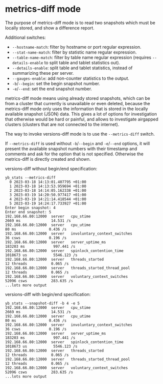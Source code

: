 # metrics-diff mode

The purpose of metrics-diff mode is to read two snapshots which must be locally stored, and show a difference report.

Additional switches:
- `--hostname-match`: filter by hostname or port regular expression.
- `--stat-name-match`: filter by statistic name regular expression.
- `--table-name-match`: filter by table name regular expression (requires `--details-enable` to split table and tablet statistics out).
- `--details-enable`: split table and tablet statistics, instead of summarizing these per server.
- `--gauges-enable`: add non-counter statistics to the output.
- `-b`/`--begin`: set the begin snapshot number.
- `-e`/`--end`: set the end snapshot number.

metrics-diff mode means using already stored snapshots, which can be from a cluster that currently is unavailable or even deleted, 
because the metrics-diff mode only uses the information that is stored in the locally available snapshot (JSON) data.
This gives a lot of options for investigation that otherwise would be hard or painful, and allows to investigate airgapped clusters (clusters that are not connected to the internet). 

The way to invoke versions-diff mode is to use the `--metrics-diff` switch. 

If `--metrics-diff` is used without `-b`/`--begin` <snapshot number> and `-e`/`--end` <snapshot number> options, 
it will present the available snapshot numbers with their timestamp and comments and ask for the option that is not specified. 
Otherwise the metrics-diff is directly created and shown.

versions-diff without begin/end specification:
```shell
yb_stats --metrics-diff
  0 2023-03-18 14:13:01.407795 +01:00
  1 2023-03-18 14:13:53.959694 +01:00
  2 2023-03-18 14:14:05.162338 +01:00
  3 2023-03-19 14:20:50.977417 +01:00
  4 2023-03-19 14:21:14.418544 +01:00
  5 2023-03-19 14:24:17.733927 +01:00
Enter begin snapshot: 4
Enter end snapshot: 5
192.168.66.80:12000  server   cpu_stime                                                                         2669 ms              14.531 /s
192.168.66.80:12000  server   cpu_utime                                                                           80 ms               0.436 /s
192.168.66.80:12000  server   involuntary_context_switches                                                        36 csws             0.196 /s
192.168.66.80:12000  server   server_uptime_ms                                                                183203 ms             997.441 /s
192.168.66.80:12000  server   spinlock_contention_time                                                       1018673 us            5546.123 /s
192.168.66.80:12000  server   threads_started                                                                     12 threads           0.065 /s
192.168.66.80:12000  server   threads_started_thread_pool                                                         12 threads           0.065 /s
192.168.66.80:12000  server   voluntary_context_switches                                                       52096 csws           283.635 /s
...lots more output
```

versions-diff with begin/end specification:
```shell
yb_stats --snapshot-diff -b 4 -e 5
192.168.66.80:12000  server   cpu_stime                                                                         2669 ms              14.531 /s
192.168.66.80:12000  server   cpu_utime                                                                           80 ms               0.436 /s
192.168.66.80:12000  server   involuntary_context_switches                                                        36 csws             0.196 /s
192.168.66.80:12000  server   server_uptime_ms                                                                183203 ms             997.441 /s
192.168.66.80:12000  server   spinlock_contention_time                                                       1018673 us            5546.123 /s
192.168.66.80:12000  server   threads_started                                                                     12 threads           0.065 /s
192.168.66.80:12000  server   threads_started_thread_pool                                                         12 threads           0.065 /s
192.168.66.80:12000  server   voluntary_context_switches                                                       52096 csws           283.635 /s
...lots more output
```

